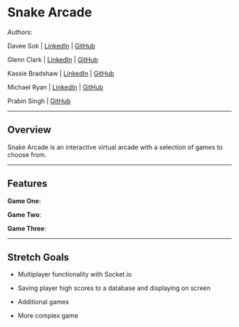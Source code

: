 # Snake Arcade

*Authors*:

Davee Sok | [LinkedIn](https://www.linkedin.com/in/davee-sok/) | [GitHub](https://github.com/daveeS987)

Glenn Clark | [LinkedIn](https://www.linkedin.com/in/glenn-elliron-clark/) | [GitHub](https://github.com/Elliron)

Kassie Bradshaw | [LinkedIn](https://www.linkedin.com/in/kassie-bradshaw-2021/) | [GitHub](https://github.com/kassiebradshaw)

Michael Ryan | [LinkedIn](https://www.linkedin.com/in/michaelanthonyryan/) | [GitHub](https://github.com/Michaelryan228)

Prabin Singh | [GitHub](https://github.com/prabin544)

---

## Overview

Snake Arcade is an interactive virtual arcade with a selection of games to choose from.

---

## Features

**Game One**:

**Game Two**:

**Game Three**:

---

## Stretch Goals

* Multiplayer functionality with Socket.io

* Saving player high scores to a database and displaying on screen

* Additional games

* More complex game
